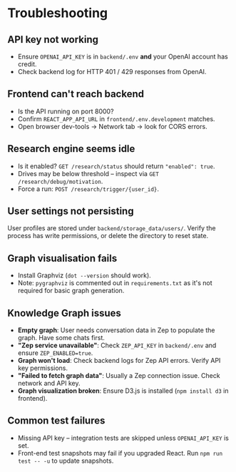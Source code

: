 # Troubleshooting

## API key not working

* Ensure `OPENAI_API_KEY` is in `backend/.env` **and** your OpenAI account has credit.
* Check backend log for HTTP 401 / 429 responses from OpenAI.

## Frontend can't reach backend

* Is the API running on port 8000?  
* Confirm `REACT_APP_API_URL` in `frontend/.env.development` matches.
* Open browser dev-tools → Network tab → look for CORS errors.

## Research engine seems idle

* Is it enabled? `GET /research/status` should return `"enabled": true`.
* Drives may be below threshold – inspect via `GET /research/debug/motivation`.
* Force a run: `POST /research/trigger/{user_id}`.

## User settings not persisting

User profiles are stored under `backend/storage_data/users/`.  Verify the process has write permissions, or delete the directory to reset state.

## Graph visualisation fails

* Install Graphviz (`dot --version` should work).
* Note: `pygraphviz` is commented out in `requirements.txt` as it's not required for basic graph generation.

## Knowledge Graph issues

* **Empty graph**: User needs conversation data in Zep to populate the graph. Have some chats first.
* **"Zep service unavailable"**: Check `ZEP_API_KEY` in `backend/.env` and ensure `ZEP_ENABLED=true`.
* **Graph won't load**: Check backend logs for Zep API errors. Verify API key permissions.
* **"Failed to fetch graph data"**: Usually a Zep connection issue. Check network and API key.
* **Graph visualization broken**: Ensure D3.js is installed (`npm install d3` in frontend).

## Common test failures

* Missing API key – integration tests are skipped unless `OPENAI_API_KEY` is set.
* Front-end test snapshots may fail if you upgraded React.  Run `npm run test -- -u` to update snapshots. 